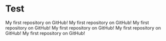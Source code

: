 # Test
My first repository on GitHub!
My first repository on GitHub!
My first repository on GitHub!
My first repository on GitHub!
My first repository on GitHub!
My first repository on GitHub!